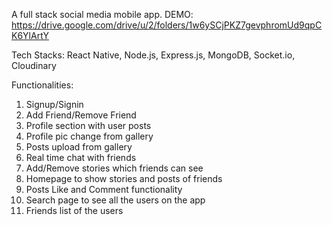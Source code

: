 A full stack social media mobile app. DEMO: https://drive.google.com/drive/u/2/folders/1w6ySCjPKZ7gevphromUd9qpCK6YlArtY

Tech Stacks: React Native, Node.js, Express.js, MongoDB, Socket.io, Cloudinary

Functionalities:

1) Signup/Signin
2) Add Friend/Remove Friend
3) Profile section with user posts
4) Profile pic change from gallery
5) Posts upload from gallery
6) Real time chat with friends
7) Add/Remove stories which friends can see
8) Homepage to show stories and posts of friends
9) Posts Like and Comment functionality
10) Search page to see all the users on the app
11) Friends list of the users







